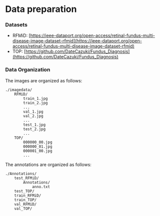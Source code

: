 # Data preparation
### Datasets
- RFMiD: [https://ieee-dataport.org/open-access/retinal-fundus-multi-disease-image-dataset-rfmid](https://ieee-dataport.org/open-access/retinal-fundus-multi-disease-image-dataset-rfmid)
- TOP: [https://github.com/DateCazuki/Fundus_Diagnosis](https://github.com/DateCazuki/Fundus_Diagnosis)

### Data Organization
The images are organized as follows:
```
./imagedata/  
    RFMiD/
        train_1.jpg
        train_2.jpg
        ...
        val_1.jpg
        val_2.jpg
        ...
        test_1.jpg
        test_2.jpg
        ...
    TOP/
        000000_00.jpg
        000000_01.jpg
        000001_00.jpg
        ...
```
The annotations are organized as follows:
```
./Annotations/
    test_RFMiD/
        Annotations/
            anno.txt
    test_TOP/
    train_RFMiD/
    train_TOP/
    val_RFMiD/
    val_TOP/
```

